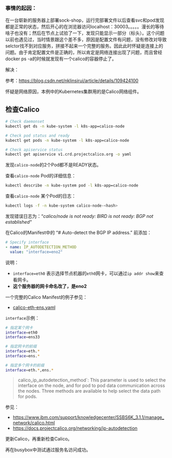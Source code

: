 ### 事情的起因：
在一台崭新的服务器上部署sock-shop，运行完部署文件以后查看svc和pod发现都是正常的状态，然后开心的在浏览器访问localhost：30003。。。。。漫长的等待啥子也没有；然后在节点上试验了一下，发现只能显示一部分（标头）。这个问题以前也遇见过，当时情景跟这个差不多，原因是配置文件有问题，没有修改对导致selctor找不到对应服务，拼接不起来一个完整的服务。因此此时怀疑是连接上的问题。由于肯定配置文件是正确的，所以肯定是网络连接出现了问题，而且曾经docker ps -a的时候就发现有一个calico的容器停止了。

解决：

参考：https://blog.csdn.net/nklinsirui/article/details/109424100

怀疑是网络原因，本例中的Kubernetes集群用的是Calico网络组件。

## 检查Calico

```bash
# Check daemonset 
kubectl get ds -n kube-system -l k8s-app=calico-node

# Check pod status and ready
kubectl get pods -n kube-system -l k8s-app=calico-node

# Check apiservice status
kubectl get apiservice v1.crd.projectcalico.org -o yaml
```

发现`calico-node`的2个Pod都不是READY状态。

查看`calico-node` Pod的详细信息：

```bash
kubectl describe -n kube-system pod -l k8s-app=calico-node
```

查看`calico-node` 某个Pod的日志：

```bash
kubectl logs -f -n kube-system calico-node-<hash>
```

发现错误日志为：“*calico/node is not ready: BIRD is not ready: BGP not established*“

在Calico的Manifest中的 “# Auto-detect the BGP IP address.” 前添加：

```yaml
# Specify interface
- name: IP_AUTODETECTION_METHOD
  value: "interface=eno2"
```

说明：

- `interface=eth0` 表示选择节点机器的`eth0`网卡，可以通过`ip addr show`来查看网卡。
- **这个服务器的网卡命名改了，是eno2**

一个完整的Calico Manifest的例子参见：

- [calico-eth-ens.yaml](https://github.com/cookcodeblog/k8s-deploy/blob/master/kubeadm_v1.19.3/calico/calico-eth-ens.yaml)

`interface`示例：

```bash
# 指定某个网卡
interface=eth0
interface=ens33

# 指定网卡的前缀
interface=eth.*
interface=ens.*

# 指定多个网卡的前缀
interface=eth.*,ens.*

```

> calico_ip_autodetection_method`: This parameter is used to select  the interface on the node, and for pod to pod data communication across  the nodes. Three methods are available to help select the data path for  pods.

参见：

- https://www.ibm.com/support/knowledgecenter/SSBS6K_3.1.1/manage_network/calico.html
- https://docs.projectcalico.org/networking/ip-autodetection

更新Calico，再重新检查Calico。

再在busybox中测试通过服务名访问成功。
